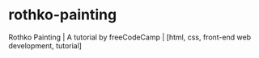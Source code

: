 # rothko-painting
Rothko Painting | A tutorial by freeCodeCamp | [html, css, front-end web development, tutorial]
